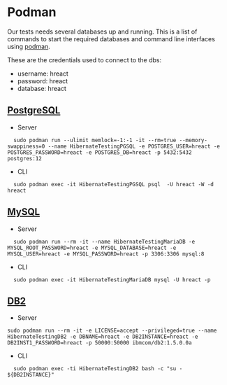 # Podman

Our tests needs several databases up and running.
This is a list of commands to start the required databases and command line interfaces using [podman].

These are the credentials used to connect to the dbs:
* username: hreact
* password: hreact
* database: hreact

[podman]:https://podman.io/

## [PostgreSQL]

[PostgreSQL]:https://www.postgresql.org/

* Server
```
  sudo podman run --ulimit memlock=-1:-1 -it --rm=true --memory-swappiness=0 --name HibernateTestingPGSQL -e POSTGRES_USER=hreact -e POSTGRES_PASSWORD=hreact -e POSTGRES_DB=hreact -p 5432:5432 postgres:12
```

* CLI
```
  sudo podman exec -it HibernateTestingPGSQL psql  -U hreact -W -d hreact
```

## [MySQL]

[MySQL]:https://www.mysql.com/

* Server
```
  sudo podman run --rm -it --name HibernateTestingMariaDB -e MYSQL_ROOT_PASSWORD=hreact -e MYSQL_DATABASE=hreact -e MYSQL_USER=hreact -e MYSQL_PASSWORD=hreact -p 3306:3306 mysql:8
```

* CLI
```
  sudo podman exec -it HibernateTestingMariaDB mysql -U hreact -p
```

## [DB2]

[DB2]:https://www.ibm.com/analytics/db2

* Server
```
sudo podman run --rm -it -e LICENSE=accept --privileged=true --name HibernateTestingDB2 -e DBNAME=hreact -e DB2INSTANCE=hreact -e DB2INST1_PASSWORD=hreact -p 50000:50000 ibmcom/db2:1.5.0.0a
```

* CLI
```
  sudo podman exec -ti HibernateTestingDB2 bash -c "su - ${DB2INSTANCE}"
```
